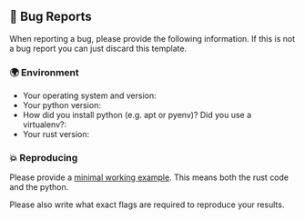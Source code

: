 ## 🐛 Bug Reports

When reporting a bug, please provide the following information. If this is not a bug report you can just discard this template.

### 🌍 Environment

 - Your operating system and version: 
 - Your python version:
 - How did you install python (e.g. apt or pyenv)? Did you use a virtualenv?:
 - Your rust version:
 
### 💥 Reproducing 

Please provide a [minimal working example](https://stackoverflow.com/help/mcve). This means both the rust code and the python.

Please also write what exact flags are required to reproduce your results.
